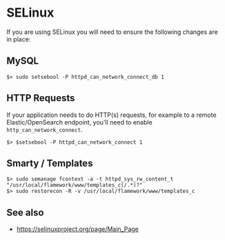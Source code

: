# SELinux

If you are using SELinux you will need to ensure the following changes are in place:

## MySQL

```
$> sudo setsebool -P httpd_can_network_connect_db 1
```

## HTTP Requests

If your application needs to do HTTP(s) requests, for example to a remote Elastic/OpenSearch endpoint, you'll need to enable `http_can_network_connect`.

```
$> $setsebool -P httpd_can_network_connect 1
```

## Smarty / Templates

```
$> sudo semanage fcontext -a -t httpd_sys_rw_content_t "/usr/local/flamework/www/templates_c(/.*)?"
$> sudo restorecon -R -v /usr/local/flamework/www/templates_c
```

## See also

* https://selinuxproject.org/page/Main_Page
